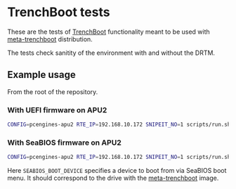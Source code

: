 <!--
SPDX-FileCopyrightText: 2024 3mdeb <contact@3mdeb.com>

SPDX-License-Identifier: Apache-2.0
-->

# TrenchBoot tests

These are the tests of [TrenchBoot] functionality meant to be used with
[meta-trenchboot] distribution.

The tests check sanitity of the environment with and without the DRTM.

[TrenchBoot]: https://trenchboot.org/
[meta-trenchboot]: https://github.com/3mdeb/meta-trenchboot

## Example usage

From the root of the repository.

### With UEFI firmware on APU2

```bash
CONFIG=pcengines-apu2 RTE_IP=192.168.10.172 SNIPEIT_NO=1 scripts/run.sh trenchboot
```

### With SeaBIOS firmware on APU2

```bash
CONFIG=pcengines-apu2 RTE_IP=192.168.10.172 SNIPEIT_NO=1 scripts/run.sh trenchboot -- -v SEABIOS_BOOT_DEVICE:2
```

Here `SEABIOS_BOOT_DEVICE` specifies a device to boot from via SeaBIOS boot
menu.  It should correspond to the drive with the [meta-trenchboot] image.
